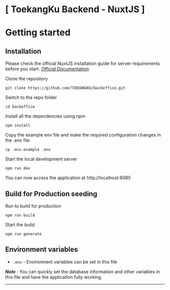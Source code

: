 # [ ToekangKu Backend - NuxtJS ]


# Getting started

## Installation

Please check the official NuxtJS installation guide for server requirements before you start. [Official Documentation](https://v2.nuxt.com/docs/get-started/installation)

Clone the repository

    git clone https://github.com/TOEKANGKU/backoffice.git

Switch to the repo folder

    cd backoffice

Install all the dependencies using npm

    npm install

Copy the example env file and make the required configuration changes in the .env file

    cp .env.example .env

Start the local development server

    npm run dev

You can now access the application at http://localhost:8080


## Build for Production seeding

Run to build for production

    npm run build
    
Start the build 

    npm run generate

## Environment variables

- `.env` - Environment variables can be set in this file

***Note*** : You can quickly set the database information and other variables in this file and have the application fully working.

----------
